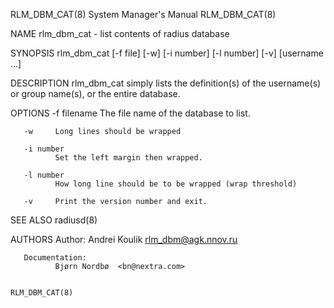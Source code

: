 RLM_DBM_CAT(8)                                                System Manager's Manual                                               RLM_DBM_CAT(8)

NAME
       rlm_dbm_cat - list contents of radius database

SYNOPSIS
       rlm_dbm_cat [-f file] [-w] [-i number] [-l number] [-v] [username ...]

DESCRIPTION
       rlm_dbm_cat simply lists the definition(s) of the username(s) or group name(s), or the entire database.

OPTIONS
       -f filename
              The file name of the database to list.

       -w     Long lines should be wrapped

       -i number
              Set the left margin then wrapped.

       -l number
              How long line should be to be wrapped (wrap threshold)

       -v     Print the version number and exit.

SEE ALSO
       radiusd(8)

AUTHORS
       Author:
              Andrei Koulik <rlm_dbm@agk.nnov.ru>

       Documentation:
              Bjørn Nordbø  <bn@nextra.com>

                                                                                                                                    RLM_DBM_CAT(8)
